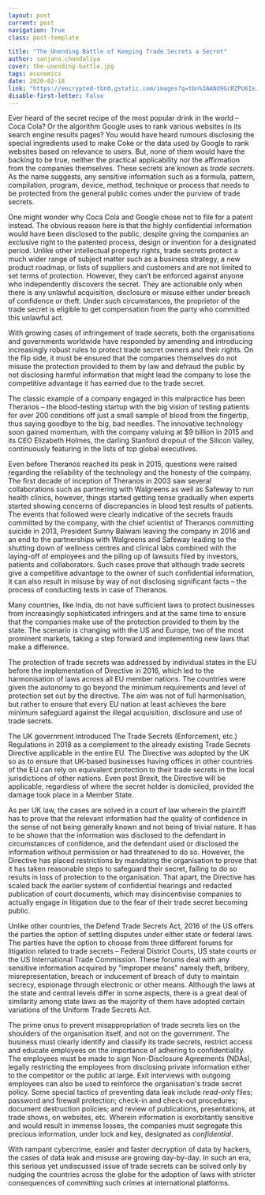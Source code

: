 ```yaml
---
layout: post
current: post
navigation: True
class: post-template

title: "The Unending Battle of Keeping Trade Secrets a Secret"
author: sanjana.chandaliya
cover: the-unending-battle.jpg
tags: economics
date: 2020-02-18
link: "https://encrypted-tbn0.gstatic.com/images?q=tbn%3AANd9GcRZPU61eJnqBBlYG3-M6EF_TN8Fuv72dZZ-BCQG7ofMnDHsnM0R"
disable-first-letter: False
---
```

Ever heard of the secret recipe of the most popular drink in the world – Coca Cola? Or the algorithm Google uses to rank various websites in its search engine results pages? You would have heard rumours disclosing the special ingredients used to make Coke or the data used by Google to rank websites based on relevance to users. But, none of them would have the backing to be true, neither the practical applicability nor the affirmation from the companies themselves. These secrets are known as *trade secrets*. As the name suggests, any sensitive information such as a formula, pattern, compilation, program, device, method, technique or process that needs to be protected from the general public comes under the purview of trade secrets.

One might wonder why Coca Cola and Google chose not to file for a patent instead. The obvious reason here is that the highly confidential information would have been disclosed to the public, despite giving the companies an exclusive right to the patented process, design or invention for a designated period. Unlike other intellectual property rights, trade secrets protect a much wider range of subject matter such as a business strategy, a new product roadmap, or lists of suppliers and customers and are not limited to set terms of protection. However, they can’t be enforced against anyone who independently discovers the secret. They are actionable only when there is any unlawful acquisition, disclosure or misuse either under breach of confidence or theft. Under such circumstances, the proprietor of the trade secret is eligible to get compensation from the party who committed this unlawful act.

With growing cases of infringement of trade secrets, both the organisations and governments worldwide have responded by amending and introducing increasingly robust rules to protect trade secret owners and their rights. On the flip side, it must be ensured that the companies themselves do not misuse the protection provided to them by law and defraud the public by not disclosing harmful information that might lead the company to lose the competitive advantage it has earned due to the trade secret.

The classic example of a company engaged in this malpractice has been Theranos – the blood-testing startup with the big vision of testing patients for over 200 conditions off just a small sample of blood from the fingertip, thus saying goodbye to the big, bad needles. The innovative technology soon gained momentum, with the company valuing at $9 billion in 2015 and its CEO Elizabeth Holmes, the darling Stanford dropout of the Silicon Valley, continuously featuring in the lists of top global executives.

Even before Theranos reached its peak in 2015, questions were raised regarding the reliability of the technology and the honesty of the company. The first decade of inception of Theranos in 2003 saw several collaborations such as partnering with Walgreens as well as Safeway to run health clinics, however, things started getting tense gradually when experts started showing concerns of discrepancies in blood test results of patients. The events that followed were clearly indicative of the secrets frauds committed by the company, with the chief scientist of Theranos committing suicide in 2013, President Sunny Balwani leaving the company in 2016 and an end to the partnerships with Walgreens and Safeway leading to the shutting down of wellness centres and clinical labs combined with the laying-off of employees and the piling up of lawsuits filed by investors, patients and collaborators. Such cases prove that although trade secrets give a competitive advantage to the owner of such confidential information, it can also result in misuse by way of not disclosing significant facts – the process of conducting tests in case of Theranos.

Many countries, like India, do not have sufficient laws to protect businesses from increasingly sophisticated infringers and at the same time to ensure that the companies make use of the protection provided to them by the state. The scenario is changing with the US and Europe, two of the most prominent markets, taking a step forward and implementing new laws that make a difference.

The protection of trade secrets was addressed by individual states in the EU before the implementation of Directive in 2016, which led to the harmonisation of laws across all EU member nations. The countries were given the autonomy to go beyond the minimum requirements and level of protection set out by the directive. The aim was not of full harmonisation, but rather to ensure that every EU nation at least achieves the bare minimum safeguard against the illegal acquisition, disclosure and use of trade secrets.  

The UK government introduced The Trade Secrets (Enforcement, etc.) Regulations in 2018 as a complement to the already existing Trade Secrets Directive applicable in the entire EU. The Directive was adopted by the UK so as to ensure that UK-based businesses having offices in other countries of the EU can rely on equivalent protection to their trade secrets in the local jurisdictions of other nations. Even post Brexit, the Directive will be applicable, regardless of where the secret holder is domiciled, provided the damage took place in a Member State.

As per UK law, the cases are solved in a court of law wherein the plaintiff has to prove that the relevant information had the quality of confidence in the sense of not being generally known and not being of trivial nature. It has to be shown that the information was disclosed to the defendant in circumstances of confidence, and the defendant used or disclosed the information without permission or had threatened to do so. However, the Directive has placed restrictions by mandating the organisation to prove that it has taken reasonable steps to safeguard their secret, failing to do so results in loss of protection to the organisation. That apart, the Directive has scaled back the earlier system of confidential hearings and redacted publication of court documents, which may disincentivise companies to actually engage in litigation due to the fear of their trade secret becoming public.

Unlike other countries, the Defend Trade Secrets Act, 2016 of the US offers the parties the option of settling disputes under either state or federal laws. The parties have the option to choose from three different forums for litigation related to trade secrets – Federal District Courts, US state courts or the US International Trade Commission. These forums deal with any sensitive information acquired by "improper means" namely theft, bribery, misrepresentation, breach or inducement of breach of duty to maintain secrecy, espionage through electronic or other means. Although the laws at the state and central levels differ in some aspects, there is a great deal of similarity among state laws as the majority of them have adopted certain variations of the Uniform Trade Secrets Act.   

The prime onus to prevent misappropriation of trade secrets lies on the shoulders of the organisation itself, and not on the government. The business must clearly identify and classify its trade secrets, restrict access and educate employees on the importance of adhering to confidentiality. The employees must be made to sign Non-Disclosure Agreements (NDAs), legally restricting the employees from disclosing private information either to the competitor or the public at large. Exit interviews with outgoing employees can also be used to reinforce the organisation's trade secret policy. Some special tactics of preventing data leak include *read-only* files; password and firewall protection; check-in and check-out procedures; document destruction policies; and review of publications, presentations, at trade shows, on websites, etc. Wherein information is exorbitantly sensitive and would result in immense losses, the companies must segregate this precious information, under lock and key, designated as *confidential*.

With rampant cybercrime, easier and faster decryption of data by hackers, the cases of data leak and misuse are growing day-by-day. In such an era, this serious yet undiscussed issue of trade secrets can be solved only by nudging the countries across the globe for the adoption of laws with stricter consequences of committing such crimes at international platforms.
